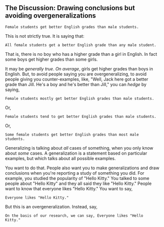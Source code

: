 
## The Discussion: Drawing conclusions but avoiding overgeneralizations

	Female students get better English grades than male students.

This is not strictly true. It is saying that:

	All female students get a better English grade than any male student.

That is, there is no boy who has a higher grade than a girl in English. In fact some boys get higher grades than some girls.

It may be *generally true*. *On average*, girls get higher grades than boys in English. But, to avoid people saying you are overgeneralizing, to avoid people giving you counter-examples, like, "Well, Jack here got a better grade than Jill. He's a boy and he's better than Jill," you can *hedge* by saying,

	Female students mostly get better English grades than male students.

Or,

	Female students tend to get better English grades than male students.

Or,

	Some female students get better English grades than most male students.

Generalizing is talking about *all* cases of something, when you only know about *some* cases. A generalization is a statement based on particular examples, but which talks about all possible examples.

You want to do that. People also want you to make generalizations and draw conclusions when you're reporting a study of something you did. For example, you studied the popularity of "Hello Kitty." You talked to some people about "Hello Kitty" and they all said they like "Hello Kitty." People want to know that everyone likes "Hello Kitty." You want to say,

	Everyone likes "Hello Kitty."

But this is an overgeneralization. Instead, say,

	On the basis of our research, we can say, Everyone likes "Hello Kitty."

